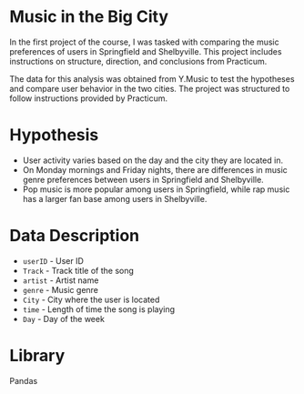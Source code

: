 # Music in the Big City

In the first project of the course, I was tasked with comparing the music preferences of users in Springfield and Shelbyville. This project includes instructions on structure, direction, and conclusions from Practicum.

The data for this analysis was obtained from Y.Music to test the hypotheses and compare user behavior in the two cities. The project was structured to follow instructions provided by Practicum.

# Hypothesis
- User activity varies based on the day and the city they are located in.
- On Monday mornings and Friday nights, there are differences in music genre preferences between users in Springfield and Shelbyville.
- Pop music is more popular among users in Springfield, while rap music has a larger fan base among users in Shelbyville.


# Data Description
- `userID` - User ID
- `Track` - Track title of the song
- `artist` - Artist name
- `genre` - Music genre
- `City` - City where the user is located
- `time` - Length of time the song is playing
- `Day` - Day of the week

# Library
Pandas
